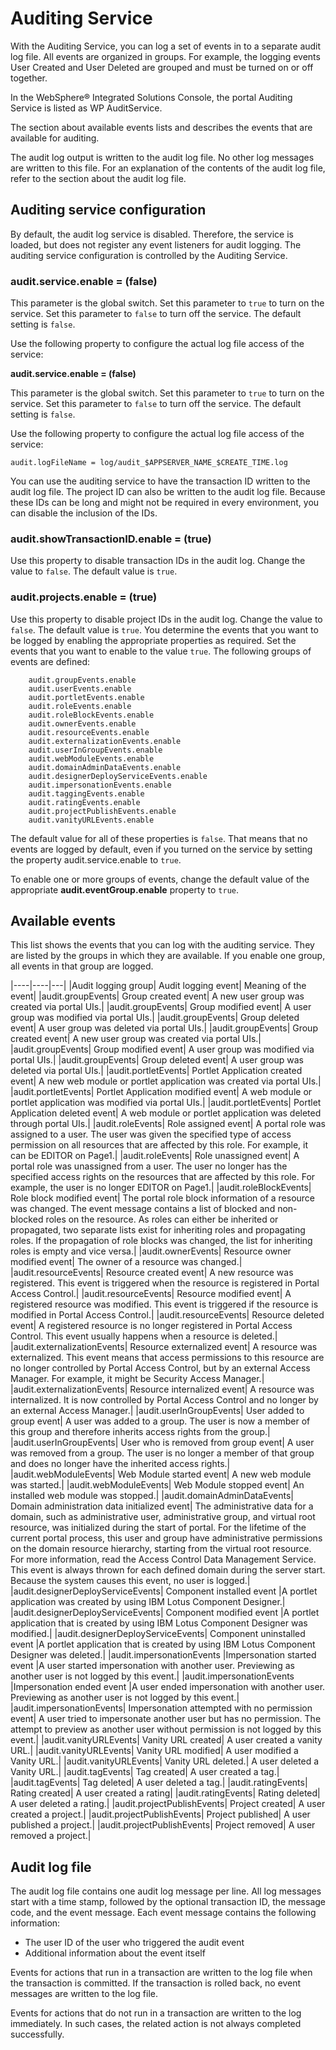 # Auditing Service 

With the Auditing Service, you can log a set of events in to a separate audit log file. All events are organized in groups. For example, the logging events User Created and User Deleted are grouped and must be turned on or off together.

In the WebSphere® Integrated Solutions Console, the portal Auditing Service is listed as WP AuditService.

The section about available events lists and describes the events that are available for auditing.

The audit log output is written to the audit log file. No other log messages are written to this file. For an explanation of the contents of the audit log file, refer to the section about the audit log file.

## Auditing service configuration

By default, the audit log service is disabled. Therefore, the service is loaded, but does not register any event listeners for audit logging. The auditing service configuration is controlled by the Auditing Service.

### audit.service.enable = (false)

This parameter is the global switch. Set this parameter to `true` to turn on the service. Set this parameter to `false` to turn off the service. The default setting is `false`.


Use the following property to configure the actual log file access of the service:

**audit.service.enable = (false)**

This parameter is the global switch. Set this parameter to `true` to turn on the service. Set this parameter to `false` to turn off the service. The default setting is `false`.

Use the following property to configure the actual log file access of the service:

```
audit.logFileName = log/audit_$APPSERVER_NAME_$CREATE_TIME.log
```

You can use the auditing service to have the transaction ID written to the audit log file. The project ID can also be written to the audit log file. Because these IDs can be long and might not be required in every environment, you can disable the inclusion of the IDs.

### audit.showTransactionID.enable = (true)

Use this property to disable transaction IDs in the audit log. Change the value to `false`. The default value is `true`.

### audit.projects.enable = (true)

Use this property to disable project IDs in the audit log. Change the value to `false`. The default value is `true`.
You determine the events that you want to be logged by enabling the appropriate properties as required. Set the events that you want to enable to the value `true`. The following groups of events are defined:

```
	audit.groupEvents.enable
	audit.userEvents.enable
	audit.portletEvents.enable
	audit.roleEvents.enable
	audit.roleBlockEvents.enable
	audit.ownerEvents.enable
	audit.resourceEvents.enable
	audit.externalizationEvents.enable
	audit.userInGroupEvents.enable
	audit.webModuleEvents.enable
	audit.domainAdminDataEvents.enable
	audit.designerDeployServiceEvents.enable
	audit.impersonationEvents.enable 
	audit.taggingEvents.enable
	audit.ratingEvents.enable
	audit.projectPublishEvents.enable
	audit.vanityURLEvents.enable

```

The default value for all of these properties is `false`. That means that no events are logged by default, even if you turned on the service by setting the property audit.service.enable to `true`.

To enable one or more groups of events, change the default value of the appropriate **audit.eventGroup.enable** property to `true`.

## Available events
This list shows the events that you can log with the auditing service. They are listed by the groups in which they are available. If you enable one group, all events in that group are logged.

|----|----|---|
|Audit logging group|	Audit logging event|	Meaning of the event|
|audit.groupEvents|	Group created event|	A new user group was created via portal UIs.|
|audit.groupEvents|	Group modified event|	A user group was modified via portal UIs.|
|audit.groupEvents|	Group deleted event|	A user group was deleted via portal UIs.|
|audit.groupEvents|	Group created event|	A new user group was created via portal UIs.|
|audit.groupEvents|	Group modified event|	A user group was modified via portal UIs.|
|audit.groupEvents|	Group deleted event|	A user group was deleted via portal UIs.|
|audit.portletEvents|	Portlet Application created event|	A new web module or portlet application was created via portal UIs.|
|audit.portletEvents|	Portlet Application modified event|	A web module or portlet application was modified via portal UIs.|
|audit.portletEvents|	Portlet Application deleted event|	A web module or portlet application was deleted through portal UIs.|
|audit.roleEvents|	Role assigned event|	A portal role was assigned to a user. The user was given the specified type of access permission on all resources that are affected by this role. For example, it can be EDITOR on Page1.|
|audit.roleEvents|	Role unassigned event|	A portal role was unassigned from a user. The user no longer has the specified access rights on the resources that are affected by this role. For example, the user is no longer EDITOR on Page1.|
|audit.roleBlockEvents|	Role block modified event|	The portal role block information of a resource was changed. The event message contains a list of blocked and non-blocked roles on the resource. As roles can either be inherited or propagated, two separate lists exist for inheriting roles and propagating roles. If the propagation of role blocks was changed, the list for inheriting roles is empty and vice versa.|
|audit.ownerEvents|	Resource owner modified event|	The owner of a resource was changed.|
|audit.resourceEvents|	Resource created event|	A new resource was registered. This event is triggered when the resource is registered in Portal Access Control.|
|audit.resourceEvents|	Resource modified event|	A registered resource was modified. This event is triggered if the resource is modified in Portal Access Control.|
|audit.resourceEvents|	Resource deleted event|	A registered resource is no longer registered in Portal Access Control. This event usually happens when a resource is deleted.|
|audit.externalizationEvents|	Resource externalized event|	A resource was externalized. This event means that access permissions to this resource are no longer controlled by Portal Access Control, but by an external Access Manager. For example, it might be Security Access Manager.|
|audit.externalizationEvents|	Resource internalized event|	A resource was internalized. It is now controlled by Portal Access Control and no longer by an external Access Manager.|
|audit.userInGroupEvents|	User added to group event|	A user was added to a group. The user is now a member of this group and therefore inherits access rights from the group.|
|audit.userInGroupEvents|	User who is removed from group event|	A user was removed from a group. The user is no longer a member of that group and does no longer have the inherited access rights.|
|audit.webModuleEvents|	Web Module started event|	A new web module was started.|
|audit.webModuleEvents|	Web Module stopped event|	An installed web module was stopped.|
|audit.domainAdminDataEvents|	Domain administration data initialized event|	The administrative data for a domain, such as administrative user, administrative group, and virtual root resource, was initialized during the start of portal. For the lifetime of the current portal process, this user and group have administrative permissions on the domain resource hierarchy, starting from the virtual root resource. For more information, read the Access Control Data Management Service. This event is always thrown for each defined domain during the server start. Because the system causes this event, no user is logged.|
|audit.designerDeployServiceEvents|	Component installed event	|A portlet application was created by using IBM Lotus Component Designer.|
|audit.designerDeployServiceEvents|	Component modified event	|A portlet application that is created by using IBM Lotus Component Designer was modified.|
|audit.designerDeployServiceEvents|	Component uninstalled event	|A portlet application that is created by using IBM Lotus Component Designer was deleted.|
|audit.impersonationEvents	|Impersonation started event	|A user started impersonation with another user. Previewing as another user is not logged by this event.|
|audit.impersonationEvents	|Impersonation ended event	|A user ended impersonation with another user. Previewing as another user is not logged by this event.|
|audit.impersonationEvents|	Impersonation attempted with no permission event|	A user tried to impersonate another user but has no permission. The attempt to preview as another user without permission is not logged by this event.|
|audit.vanityURLEvents|	Vanity URL created|	A user created a vanity URL.|
|audit.vanityURLEvents|	Vanity URL modified|	A user modified a Vanity URL.|
|audit.vanityURLEvents|	Vanity URL deleted.|	A user deleted a Vanity URL.|
|audit.tagEvents|	Tag created|	A user created a tag.|
|audit.tagEvents|	Tag deleted|	A user deleted a tag.|
|audit.ratingEvents|	Rating created|	A user created a rating|
|audit.ratingEvents|	Rating deleted|	A user deleted a rating.|
|audit.projectPublishEvents|	Project created|	A user created a project.|
|audit.projectPublishEvents|	Project published|	A user published a project.|
|audit.projectPublishEvents|	Project removed|	A user removed a project.|

## Audit log file
The audit log file contains one audit log message per line. All log messages start with a time stamp, followed by the optional transaction ID, the message code, and the event message. Each event message contains the following information:

- The user ID of the user who triggered the audit event
- Additional information about the event itself

Events for actions that run in a transaction are written to the log file when the transaction is committed. If the transaction is rolled back, no event messages are written to the log file.

Events for actions that do not run in a transaction are written to the log immediately. In such cases, the related action is not always completed successfully.

